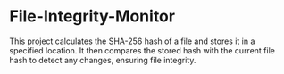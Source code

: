 # File-Integrity-Monitor
This project calculates the SHA-256 hash of a file and stores it in a specified location. It then compares the stored hash with the current file hash to detect any changes, ensuring file integrity.
